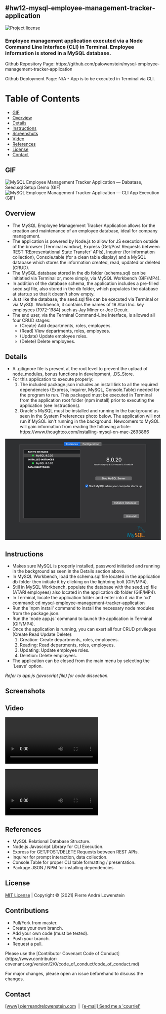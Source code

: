 ## #hw12-mysql-employee-management-tracker-application 
![Project license](https://img.shields.io/badge/license-MIT,https://choosealicense.com/licenses/mit/-brightgreen)

<h3>Employee management application executed via a Node Command Line Interface (CLI) in Terminal. Employee information is stored in a MySQL database.</h3>
<p>Github Repository Page: https://github.com/palowenstein/mysql-employee-management-tracker-application</p>
<p>Github Deployment Page: N/A - App is to be executed in Terminal via CLI.</p>

# Table of Contents
  * [GIF](#Gif)
  * [Overview](#Overview)
  * [Details](#Details)
  * [Instructions](#Instructions)
  * [Screenshots](#Screenshots)
  * [Video](#Video)
  * [References](#References)
  * [License](#License)
  * [Contact](#Contact)

## GIF
![MySQL Employee Management Tracker Application — Dabatase, Seed.sql Setup Demo (GIF)](./demo_assets/ucla-hw12-mysql-employee-management-tracker-application-1-database-seed-setup.gif "MySQL Employee Management Tracker Application — Dabatase, Seed.sql Setup Demo (GIF)")
![MySQL Employee Management Tracker Application — CLI App Execution (GIF)](./demo_assets/ucla-hw12-mysql-employee-management-tracker-application-2-cli-app-execution.gif "MySQL Employee Management Tracker Application — CLI App Execution (GIF)")

## Overview
<ul>
<li>The MySQL Employee Management Tracker Application allows for the creation and maintenance of an employee database, ideal for company management.</li>
<li>The application is powered by Node.js to allow for JS execution outside of the browser (Terminal window), Express (Get/Post Requests between REST 'REpresentational State Transfer' APIs), Inquirer (for information collection), Console.table (for a clean table display) and a MySQL database which stores the information created, read, updated or deleted (CRUD).</li>
<li>The MySQL database stored in the db folder (schema.sql) can be initiatied via Terminal or, more simply, via MySQL Workbench (GIF/MP4).</li>
<li>In addition of the database schema, the application includes a pre-filled seed.sql file, also stored in the db folder, which populates the database at startup so that it doesn't show empty.</li>
<li>Just like the database, the seed.sql file can be executed via Terminal or via MySQL Workbench, it contains the names of 19 Atari Inc. key employees (1972-1984) such as Jay Miner or Joe Decuir.</li>
<li>The end user, via the Terminal Command-Line Interface, is allowed all four CRUD stages:
  <ul>
    <li>(Create) Add departments, roles, employees.</li>
    <li>(Read) View departments, roles, employees.</li>
    <li>(Update) Update employee roles.</li>
    <li>(Delete) Delete employees.</li>
  </ul>
</li>
</ul>
</ul>

## Details
<ul>
<li>A .gitignore file is present at the root level to prevent the upload of node_modules, bonus functions in development, .DS_Store.</li>
<li>For this application to execute properly:
  <ol>
  <li>The included package.json includes an install link to all the required dependencies (Express, Inquirer, MySQL, Console.Table) needed for the program to run. This packaged must be executed in Terminal from the application root folder (npm install) prior to executing the application (see Instructions).</li>
  <li>Oracle's MySQL must be installed and running in the background as seen in the System Preferences photo below. The application will not run if MySQL isn't running in the background. Newcomers to MySQL will gain information from reading the following article: https://www.thoughtco.com/installing-mysql-on-mac-2693866</li>
</ul>

![MySQL Employee Management Tracker Application — MySQL Background Execution / Mac OSX System Preferences (PNG)](./demo_assets/ucla-hw12-mysql-employee-management-tracker-application-0-mac-system-preferences-mysql-running-in-background.png "MySQL Employee Management Tracker Application — MySQL Background Execution / Mac OSX System Preferences (PNG)")

## Instructions
<ul>
<li>Makes sure MySQL is properly installed, password initiatied and running in the background as seen in the Details section above.</li>
<li>In MySQL Workbench, load the schema.sql file located in the application db folder then initiate it by clicking on the lightning bolt (GIF/MP4).</li>
<li>Still in MySQL Workbench, populate the database with the seed.sql file (ATARI employees) also located in the application db folder (GIF/MP4).</li>
<li>In Terminal, locate the application folder and enter into it via the 'cd' command: cd mysql-employee-management-tracker-application</li>
<li>Run the 'npm install' command to install the necessary node modules from the package.json.</li>
<li>Run the 'node app.js' command to launch the application in Terminal (GIF/MP4).</li>
<li>Once the application is running, you can exert all four CRUD privileges (Create Read Update Delete):
  <ol>
    <li>Creation: Create departments, roles, employees.</li>
    <li>Reading: Read departments, roles, employees.</li>
    <li>Updating: Update employee roles.</li>
    <li>Deletion: Delete employees.</li>
  </ol>
<li>The application can be closed from the main menu by selecting the 'Leave' option.</li>
</ul>

<p><i>Refer to app.js (javascript file) for code dissection.</i></p>

## Screenshots

## Video

![MySQL Employee Management Tracker Application — Dabatase, Seed.sql Setup Demo (MP4)](./demo_assets/ucla-hw12-mysql-employee-management-tracker-application-1-database-seed-setup.mp4 "MySQL Employee Management Tracker Application — Dabatase, Seed.sql Setup Demo (MP4)")
<br />

![MySQL Employee Management Tracker Application — CLI App Execution (MP4)](./demo_assets/ucla-hw12-mysql-employee-management-tracker-application-2-cli-app-execution.mp4 "MySQL Employee Management Tracker Application — CLI App Execution (MP4)")
<br />

## References
<ul>
<li>MySQL Relational Database Structure.</li>
<li>Node.js Javascript Library for CLI Execution.</li>
<li>Express for GET/POST/DELETE Requests between REST APIs.</li>
<li>Inquirer for prompt interaction, data collection.</li>
<li>Console.Table for proper CLI table formatting / presentation.
<li>Package.JSON / NPM for installing dependencies</li>
</ul>

 ## License
<p>
<a href="./MITlicense.txt">MIT License</a> | Copyright © [2021] Pierre André Lowenstein
</p>

 ## Contributions
<ul>
<li>Pull/Fork from master.</li>
<li>Create your own branch.</li>
<li>Add your own code (must be tested).</li>
<li>Push your branch.</li>
<li>Request a pull.</li>
</ul>

<p>Please use the [Contributor Covenant Code of Conduct](https://www.contributor-covenant.org/version/2/0/code_of_conduct/code_of_conduct.md)</p>
<p>For major changes, please open an issue beforehand to discuss the changes.</p>

 ## Contact
<p>
<a href="http://pierreandrelowenstein.com" title="[www] Pierre Andr&eacute; Lowenstein" target="_blank">[www] pierreandrelowenstein.com</a>
&nbsp;|&nbsp;
<a href="mailto:coder@pierreandrelowenstein.com" title="Courriel / E-Mail">[e-mail] Send me a 'courriel'</a>
</p>